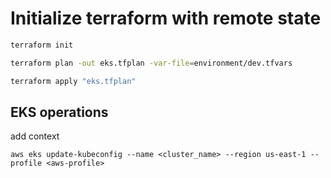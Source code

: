 # Initialize terraform with remote state

```bash
terraform init
```

```bash
terraform plan -out eks.tfplan -var-file=environment/dev.tfvars
```

```bash
terraform apply "eks.tfplan"
```


## EKS operations

add context
```
aws eks update-kubeconfig --name <cluster_name> --region us-east-1 --profile <aws-profile>
```